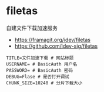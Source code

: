# filetas

自建文件下载加速服务

- https://framagit.org/idev/filetas
- https://github.com/idev-sig/filetas

```
TITLE=文件加速下载 # 网站标题
USERNAME= # BasicAuth 用户名
PASSWORD= # BasicAuth 密码
DEBUG=Flase # 是否打开调试
CHUNK_SIZE=10240 # 分片下载大小
```
